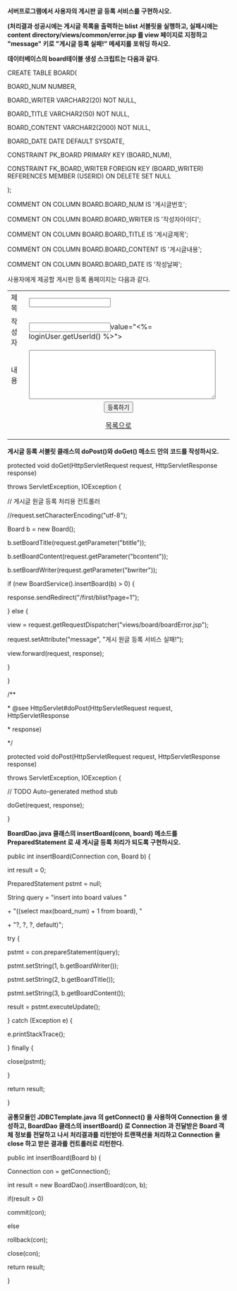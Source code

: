 **서버프로그램에서 사용자의 게시판 글 등록 서비스를 구현하시오.**

**(처리결과 성공시에는 게시글 목록을 출력하는 blist 서블릿을 실행하고, 실패시에는 content directory/views/common/error.jsp 를 view 페이지로 지정하고 "message" 키로 "게시글 등록 실패!" 메세지를 포워딩 하시오.**



**데이터베이스의 board테이블 생성 스크립트는 다음과 같다.**



CREATE TABLE BOARD(

BOARD_NUM NUMBER,

BOARD_WRITER VARCHAR2(20) NOT NULL,

BOARD_TITLE VARCHAR2(50) NOT NULL,

BOARD_CONTENT VARCHAR2(2000) NOT NULL,

BOARD_DATE DATE DEFAULT SYSDATE,

CONSTRAINT PK_BOARD PRIMARY KEY (BOARD_NUM),

CONSTRAINT FK_BOARD_WRITER FOREIGN KEY (BOARD_WRITER) REFERENCES MEMBER (USERID) ON DELETE SET NULL

);



COMMENT ON COLUMN BOARD.BOARD_NUM IS '게시글번호';

COMMENT ON COLUMN BOARD.BOARD_WRITER IS '작성자아이디';

COMMENT ON COLUMN BOARD.BOARD_TITLE IS '게시글제목';

COMMENT ON COLUMN BOARD.BOARD_CONTENT IS '게시글내용';

COMMENT ON COLUMN BOARD.BOARD_DATE IS '작성날짜';



사용자에게 제공할 게시판 등록 폼페이지는 다음과 같다.

<form action="<%= request.getContextPath() %>/binsert" method="post">

<table align="center">

<tr><td>제목</td>

<td><input type="text" name="btitle"></td></tr>

<tr><td>작성자</td>

<td><input type="text" readonly name="bwriter"

value="<%= loginUser.getUserId() %>"></td></tr>

<tr><td>내용</td>

<td><textarea cols="50" rows="7" name="bcontent"></textarea></td></tr>

<tr><td colspan="2" align="center">

<input type="submit" value="등록하기">  

<a href="/first/blist?page=1">목록으로</a></td></tr>

</table>

</form>



**게시글 등록 서블릿 클래스의 doPost()와 doGet() 메소드 안의 코드를 작성하시오.**



protected void doGet(HttpServletRequest request, HttpServletResponse response)

throws ServletException, IOException {

// 게시글 원글 등록 처리용 컨트롤러

//request.setCharacterEncoding("utf-8");



Board b = new Board();

b.setBoardTitle(request.getParameter("btitle"));

b.setBoardContent(request.getParameter("bcontent"));

b.setBoardWriter(request.getParameter("bwriter"));



if (new BoardService().insertBoard(b) > 0) {

response.sendRedirect("/first/blist?page=1");

} else {

view = request.getRequestDispatcher("views/board/boardError.jsp");

request.setAttribute("message", "게시 원글 등록 서비스 실패!");

view.forward(request, response);

}

}



/**

\* @see HttpServlet#doPost(HttpServletRequest request, HttpServletResponse

\* response)

*/

protected void doPost(HttpServletRequest request, HttpServletResponse response)

throws ServletException, IOException {

// TODO Auto-generated method stub

doGet(request, response);

}





**BoardDao.java 클래스의 insertBoard(conn, board) 메소드를 PreparedStatement 로 새 게시글 등록 처리가 되도록 구현하시오.**



public int insertBoard(Connection con, Board b) {

int result = 0;

PreparedStatement pstmt = null;



String query = "insert into board values "

\+ "((select max(board_num) + 1 from board), "

\+ "?, ?, ?, default)";



try {

pstmt = con.prepareStatement(query);

pstmt.setString(1, b.getBoardWriter());

pstmt.setString(2, b.getBoardTitle());

pstmt.setString(3, b.getBoardContent());



result = pstmt.executeUpdate();



} catch (Exception e) {

e.printStackTrace();

} finally {

close(pstmt);

}



return result;

}



**공통모듈인 JDBCTemplate.java 의 getConnect() 을 사용하여 Connection 을 생성하고, BoardDao 클래스의 insertBoard() 로 Connection 과 전달받은 Board 객체 정보를 전달하고 나서 처리결과를 리턴받아 트랜잭션을 처리하고 Connection 을 close 하고 받은 결과를 컨트롤러로 리턴한다.**

public int insertBoard(Board b) {

Connection con = getConnection();

int result = new BoardDao().insertBoard(con, b);

if(result > 0)

commit(con);

else

rollback(con);

close(con);

return result;

}



